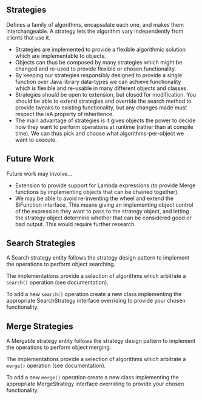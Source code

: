 Strategies
---

Defines a family of algorithms, encapsulate each one, and makes them interchangeable. 
A strategy lets the algorithm vary independently from clients that use it. 

* Strategies are implemented to provide a flexible algorithmic solution which are implementable to objects.
* Objects can thus be composed by many strategies which might be changed and re-used to provide flexible or chosen functionality.
* By keeping our strategies responsibly designed to provide a single function over Java library data-types we can achieve functionality which is flexible and re-usable in many different objects and classes.
* Strategies should be open to extension, but closed for modification. You should be able to extend strategies and override the search method to provide tweaks to existing functionality, but any changes made must respect the isA property of inheritence.
* The main advantage of strategies is it gives objects the power to decide how they want to perform operations at runtime (rather than at compile time). We can thus pick and choose what algorithms-per-object we want to execute. 

Future Work
---

Future work may involve...
 * Extension to provide support for Lambda expressions (to provide Merge functions by implementing objects that can be chained together). 
 * We may be able to avoid re-inventing the wheel and extend the BiFunction interface. This means giving an implementing object control of the expression they want to pass to the strategy object, and letting the strategy object determine whether that can be considered good or bad output. This would require further research.

Search Strategies
---

A Search strategy entity follows the strategy design pattern to implement the operations to perform object searching.

The implementations provide a selection of algorithms which arbitrate a ```search()``` operation (see documentation).

To add a new ```search()``` operation create a new class implementing the appropriate SearchStrategy interface overriding to provide your chosen functionality.

Merge Strategies
---

A Mergable strategy entity follows the strategy design pattern to implement the operations to perform object merging.

The implementations provide a selection of algorithms which arbitrate a ```merge()``` operation (see documentation).

To add a new ```merge()``` operation create a new class implementing the appropriate MergeStrategy interface overriding to provide your chosen functionality.
